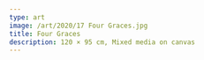 ```yaml
---
type: art
image: /art/2020/17 Four Graces.jpg
title: Four Graces
description: 120 × 95 cm, Mixed media on canvas
---
```

